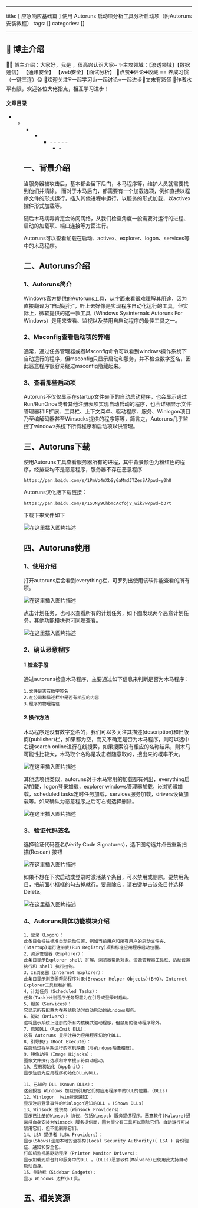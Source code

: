 
--- 
title:  [ 应急响应基础篇 ] 使用 Autoruns 启动项分析工具分析启动项（附Autoruns安装教程） 
tags: []
categories: [] 

---
>  
 <h2>🍬 博主介绍</h2> 
 👨‍🎓 博主介绍：大家好，我是  ，很高兴认识大家~ ✨主攻领域：【渗透领域】【数据通信】 【通讯安全】 【web安全】【面试分析】 🎉点赞➕评论➕收藏 == 养成习惯（一键三连）😋 🎉欢迎关注💗一起学习👍一起讨论⭐️一起进步📝文末有彩蛋 🙏作者水平有限，欢迎各位大佬指点，相互学习进步！ 




#### 文章目录
- - - - <ul><li>- - - - - <ul><li>- 


## 一、背景介绍

>  
 当服务器被攻击后，基本都会留下后门，木马程序等，维护人员就需要找到他们并清除。 而对于木马后门，都需要有一个加载选项，例如直接以程序文件的形式运行，插入其他进程中运行，以服务的形式加载，以activex控件形式加载等。 


>  
 随后木马病毒肯定会访问网络，从我们检查角度一般需要对运行的进程、启动的加载项、端口连接等方面进行。 


>  
 Autoruns可以查看加载在启动、activex、explorer、logon、services等中的木马程序。 


## 二、Autoruns介绍

### 1、Autoruns简介

>  
 Windows官方提供的Autoruns工具，从字面来看很难理解其用途，因为直接翻译为“自动运行”，听上去好像是实现程序自动化运行的工具，但实际上，微软提供的这一款工具（Windows Sysinternals Autoruns For Windows）是用来查看、监视以及禁用自启动程序的最佳工具之一。 


### 2、Msconfig查看启动项的弊端

>  
 通常，通过任务管理器或者Msconfig命令可以看到windows操作系统下自动运行的程序，但msconfig只显示启动和服务，并不检查数字签名，因此恶意程序很容易绕过msconfig隐藏起来。 


### 3、查看那些启动项

>  
 Autoruns不仅仅显示在startup文件夹下的自动启动程序，也会显示通过Run/RunOnce或者其他注册表项实现自动启动的程序，也会详细显示文件管理器和IE扩展、工具栏、上下文菜单、驱动程序、服务、Winlogon项目乃至编解码器甚至Winsocks提供的程序等等，简言之，Autoruns几乎监控了windows系统下所有程序和启动项以供管理。 


## 三、Autoruns下载

>  
 使用Autoruns工具查看服务器所有的进程，其中背景颜色为粉红色的程序，经排查均不是恶意程序，服务器不存在恶意程序 


```
https://pan.baidu.com/s/1PmVo4nXbSyGaMmdJTZesSA?pwd=y0h8 

```

>  
 Autoruns汉化版下载链接： 


```
https://pan.baidu.com/s/1SUNy9ChbmcAcfojV_wik7w?pwd=b37t 

```

>  
 下载下来文件如下 


<img src="https://img-blog.csdnimg.cn/48be7b6549d0486c8879c0ad333802ee.png" alt="在这里插入图片描述">

## 四、Autoruns使用

### 1、使用介绍

>  
 打开autoruns后会看到everything栏，可罗列出使用该软件能查看的所有项。 


<img src="https://img-blog.csdnimg.cn/f7f5717b4b85482585efc0ee87655c55.png" alt="在这里插入图片描述">

>  
 点击计划任务，也可以查看所有的计划任务，如下图发现两个恶意计划任务。其他功能模块也可同理查看。 


<img src="https://img-blog.csdnimg.cn/fb6d3357b5b74564837b719b451b5aac.png" alt="在这里插入图片描述">

### 2、确认恶意程序

#### 1.检查手段

>  
 通过autoruns检查木马程序，主要通过如下信息来判断是否为木马程序： 


```
1.文件是否有数字签名
2.在公司和描述栏中是否有相应的内容
3.程序的物理路径

```

#### 2.操作方法

>  
 木马程序是没有数字签名的，我们可以多关注其描述(description)和出版商(publisher)栏，如果都为空，而又不确定是否为木马程序，则可以选中右键search online进行在线搜索，如果搜索没有相应的名称结果，则木马可能性比较大，木马取个名称是攻击者随意取的，搜出来的概率不大。 


<img src="https://img-blog.csdnimg.cn/7f181f540f314855b7c7fc7f80a8267d.png" alt="在这里插入图片描述">

>  
 其他选项也类似，autoruns对于木马常用的加载都有列出，everything启动加载，logon登录加载，explorer windows管理器加载，ie浏览器加载，scheduled tasks定时任务加载，services服务加载，drivers设备加载等。如果确认为恶意程序之后可右键选择删除。 


<img src="https://img-blog.csdnimg.cn/7e5f7eec3c1241fbaa2e09e8faa4ce15.png" alt="在这里插入图片描述">

### 3、验证代码签名

>  
 选择验证代码签名(Verify Code Signatures)，选下图勾选并点击重新扫描(Rescan) 按钮 


<img src="https://img-blog.csdnimg.cn/2cb6f84281fe434fad769ac52cf22f5b.png" alt="在这里插入图片描述">

>  
 如果不想在下次启动或登录时激活某个条目，可以禁用或删除。要禁用条目，把前面小框框的勾去掉就行。要删除它，请右键单击该条目并选择Delete。 


<img src="https://img-blog.csdnimg.cn/6c995927a42a4e7f972f5914e33f2050.png" alt="在这里插入图片描述">

### 4、Autoruns具体功能模块介绍

```
1、登录（Logon）：
此条目会扫描标准自动启动位置，例如当前用户和所有用户的启动文件夹、(Startup)运行注册表(Run Registry)项和标准应用程序启动位置。
2、资源管理器（Explorer）：
此条目显示Explorer shell 扩展、浏览器帮助对象、资源管理器工具栏、活动设置执行和 shell 执行挂钩。
3、IE浏览器（Internet Explorer）：
此条目显示浏览器帮助程序对象(Browser Helper Objects)(BHO)、Internet Explorer工具栏和扩展。
4、计划任务（Scheduled Tasks）：
任务(Task)计划程序任务配置为在引导或登录时启动。
5、服务（Services）：
它显示所有配置为在系统启动时自动启动的Windows服务。
6、驱动（Drivers）：
这将显示系统上注册的所有内核模式驱动程序，但禁用的驱动程序除外。
7、已知DLL（AppInit DLL）：
这有 Autoruns 显示注册为应用程序初始化DLL。
8、引导执行（Boot Execute）：
在启动过程早期运行的本机映像（与Windows映像相反）。
9、镜像劫持（Image Hijacks）：
图像文件执行选项和命令提示符自动启动。
10、应用初始化（AppInit）：
显示注册为应用程序初始化DLL的DLL。

11、已知的 DLL（Known DLLs）：
这会报告 Windows 加载到引用它们的应用程序中的DLL的位置。(DLLs)
12、Winlogon （win登录通知）：
显示注册登录事件的Winlogon通知的DLL 。(Shows DLLs)
13、Winsock 提供商（Winsock Providers）： 
显示已注册的Winsock 协议，包括Winsock 服务提供程序。恶意软件(Malware)通常将自身安装为Winsock 服务提供商，因为很少有工具可以删除它们。自动运行可以禁用它们，但不能删除它们。
14、LSA 提供者（LSA Providers）：
显示(Shows)注册本地安全机构(Local Security Authority)( LSA ) 身份验证、通知和安全包。
打印机监视器驱动程序（Printer Monitor Drivers）：
显示加载到后台打印服务中的DLL 。(DLLs)恶意软件(Malware)已使用此支持自动启动自身。
15、侧边栏（Sidebar Gadgets）：
显示 Windows 边栏小工具。

```

## 五、相关资源

 
